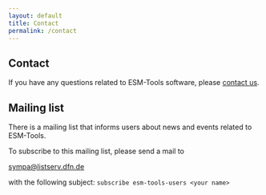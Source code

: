 ```yaml
---
layout: default
title: Contact
permalink: /contact
---
```


## Contact
If you have any questions related to ESM-Tools software, please <a href="mailto:esm-tools-info@listserv.dfn.de">contact us</a>.

## Mailing list
There is a mailing list that informs users about news and events related to ESM-Tools. 

To subscribe to this mailing list, please send a mail to

<a href="mailto:sympa@listserv.dfn.de">sympa@listserv.dfn.de</a>

with the following subject: 
`subscribe esm-tools-users <your name>`
